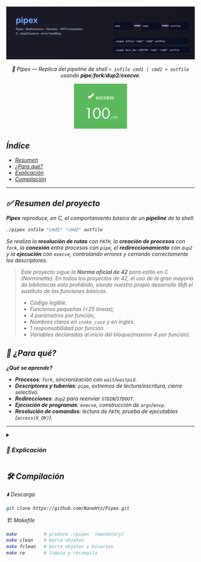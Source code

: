 <!-- ===================== BANNER ===================== -->
<p align="center">
  <img src="https://raw.githubusercontent.com/NanoHtz/Assets/main/pipex/banner.svg" alt="Pipex banner">
</p>

<p align="center"><i>🧵 Pipex — Replica del pipeline de shell <code>&lt; infile cmd1 | cmd2 &gt; outfile</code> usando <b>pipe</b>/<b>fork</b>/<b>dup2</b>/<b>execve</b>.

<p align="center">
  <img src="https://raw.githubusercontent.com/NanoHtz/Assets/main/100.png" alt="pipex nota" height="120">
</p>

## Índice
- [Resumen](#resumen)
- [¿Para qué?](#para-que)
- [Explicación](#explicacion)
- [Compilación](#compilacion)

---
<a id="resumen"></a>
## ✅ Resumen del proyecto<br>

**Pipex** reproduce, en C, el comportamiento básico de un **pipeline** de la shell:
```bash
./pipex infile "cmd1" "cmd2" outfile
```
Se realiza la **resolución de rutas** con `PATH`, la **creación de procesos** con `fork`, la **conexión** entre procesos con `pipe`, el **redireccionamiento** con `dup2` y la **ejecución** con `execve`, controlando errores y cerrando correctamente los descriptores.

> Este proyecto sigue la **Norma oficial de 42** para estilo en C (Norminette).
> En todos los proyectos de 42, el uso de la gran mayoria de bibliotecas esta prohibido, siendo nuestro propio desarrollo libft el sustituto de las funciones básicas. 
> - Código legible.  
> - Funciones pequeñas (<25 líneas),
> - 4 parámetros por función,
> - Nombres claros en `snake_case` y en inglés.
> - 1 responsabilidad por función.
>  - Variables declaradas al inicio del bloque(maximo 4 por función). 

<a id="para-que"></a>
## 🧩 ¿Para qué?

**¿Qué se aprende?**
- **Procesos**: `fork`, sincronización con `wait`/`waitpid`.
- **Descriptores y tuberías**: `pipe`, extremos de lectura/escritura, cierre selectivo.
- **Redirecciones**: `dup2` para reenviar `STDIN`/`STDOUT`.
- **Ejecución de programas**: `execve`, construcción de `argv`/`envp`.
- **Resolución de comandos**: lectura de `PATH`, prueba de ejecutables (`access(X_OK)`).

---

<a id="explicacion"></a>
<details>
  <summary><h3>📝 Explicación</h3></summary>

### 🔌 Tuberías y duplicación de FDs
- `pipe(fd)` crea dos extremos: `fd[0]` (lectura) y `fd[1]` (escritura).
- `dup2(old, new)` redirige `new` hacia `old`. Tras duplicar, puedes **cerrar** el original.
- Cada proceso debe **cerrar** todos los FDs que **no usa** para evitar bloqueos (lectores que nunca ven EOF).

### 🧭 Flujo
Equivalente a: `< infile cmd1 | cmd2 > outfile`

1) **Abrir** ficheros
   - `infile`: `open(..., O_RDONLY)`
   - `outfile`: `open(..., O_CREAT|O_TRUNC|O_WRONLY, 0644)`

2) **Crear** `pipe(p)`

3) **fork #1 (hijo A → cmd1)**
   - `dup2(infile, STDIN_FILENO)`
   - `dup2(p[1], STDOUT_FILENO)`
   - **Cerrar**: `infile`, ambos `p[]`, `outfile` (no lo usa)
   - **execve** de `cmd1` (tras resolver PATH)

4) **fork #2 (hijo B → cmd2)**
   - `dup2(p[0], STDIN_FILENO)`
   - `dup2(outfile, STDOUT_FILENO)`
   - **Cerrar**: `outfile`, ambos `p[]`, `infile`
   - **execve** de `cmd2`

5) **Padre**
   - Cierra **todos** los FDs (`infile`, `outfile`, `p[0]`, `p[1]`)
   - `waitpid` a los hijos y propaga un código de salida coherente (p. ej. el del último comando)
   -
</details>

<a id="compilacion"></a>
## 🛠️ Compilación
⬇️ Descarga

```bash
git clone https://github.com/NanoHtz/Pipex.git
```
🏗️ Makefile
```bash
make          # produce ./pipex  (mandatory)
make clean    # borra objetos
make fclean   # borra objetos y binarios
make re       # limpia y recompila
```

